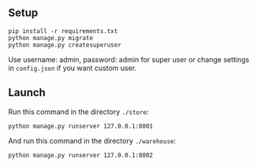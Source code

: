 ## Setup
```
pip install -r requirements.txt
python manage.py migrate
python manage.py createsuperuser
```
Use username: admin, password: admin for super user or change settings in `config.json` if you want custom user.

## Launch
Run this command in the directory `./store`: 

`python manage.py runserver 127.0.0.1:8001`

And run this command in the directory `./warehouse`: 

`python manage.py runserver 127.0.0.1:8002`
